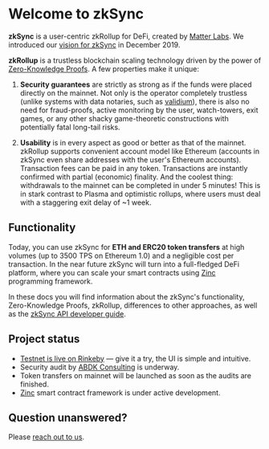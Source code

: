 # Welcome to zkSync

**zkSync** is a user-centric zkRollup for DeFi, created by [Matter Labs](https://matter-labs.io). We introduced our [vision for zkSync](https://medium.com/matter-labs/introducing-zk-sync-the-missing-link-to-mass-adoption-of-ethereum-14c9cea83f58) in December 2019.

**zkRollup** is a trustless blockchain scaling technology driven by the power of [Zero-Knowledge Proofs](https://github.com/matter-labs/awesome-zero-knowledge-proofs). A few properties make it unique:

1. **Security guarantees** are strictly as strong as if the funds were placed directly on the mainnet. Not only is the operator completely trustless (unlike systems with data notaries, such as [validium](https://twitter.com/the_matter_labs/status/1267460624210186241)), there is also no need for fraud-proofs, active monitoring by the user, watch-towers, exit games, or any other shacky game-theoretic constructions with potentially fatal long-tail risks.

2. **Usability** is in every aspect as good or better as that of the mainnet. zkRollup supports convenient account model like Ethereum (accounts in zkSync even share addresses with the user's Ethereum accounts). Transaction fees can be paid in any token. Transactions are instantly confirmed with partial (economic) finality. And the coolest thing: withdrawals to the mainnet can be completed in under 5 minutes! This is in stark contrast to Plasma and optimistic rollups, where users must deal with a staggering exit delay of ~1 week.

## Functionality

Today, you can use zkSync for **ETH and ERC20 token transfers** at high volumes (up to 3500 TPS on Ethereum 1.0) and a negligible cost per transaction. In the near future zkSync will turn into a full-fledged DeFi platform, where you can scale your smart contracts using [Zinc](https://github.com/matter-labs/zinc) programming framework.

In these docs you will find information about the zkSync's functionality, Zero-Knowledge Proofs, zkRollup, differences to other approaches, as well as the [zkSync API developer guide](/dev/).

## Project status

- [Testnet is live on Rinkeby](https://testnet.zksync.io) — give it a try, the UI is simple and intuitive.
- Security audit by [ABDK Consulting](https://www.abdk.consulting/) is underway.
- Token transfers on mainnet will be launched as soon as the audits are finished.
- [Zinc](https://github.com/matter-labs/zinc) smart contract framework is under active development.

## Question unanswered?

Please [reach out to us](/legal/contacts).